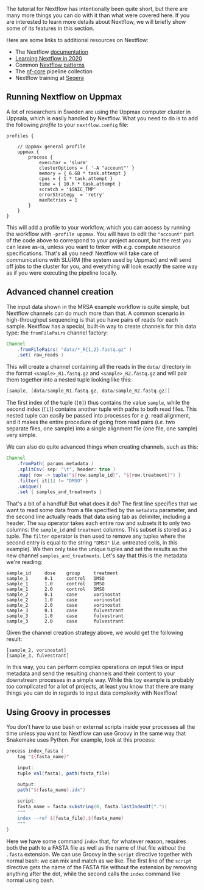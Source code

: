 The tutorial for Nextflow has intentionally been quite short, but there are many
more things you can do with it than what were covered here. If you are interested 
to learn more details about Nextflow, we will briefly show some of its features
in this section.

Here are some links to additional resources on Nextflow:

 * The Nextflow [documentation](https://www.nextflow.io/docs/latest/index.html)
 * [Learning Nextflow in 2020](https://www.nextflow.io/blog/2020/learning-nextflow-in-2020.html)
 * Common [Nextflow patterns](http://nextflow-io.github.io/patterns/index.html)
 * The [nf-core](https://nf-co.re/) pipeline collection
 * Nextflow training at [Seqera](https://seqera.io/training/)


## Running Nextflow on Uppmax

A lot of researchers in Sweden are using the Uppmax computer cluster in Uppsala,
which is easily handled by Nextflow. What you need to do is to add the following
*profile* to your `nextflow.config` file:

```
profiles {

    // Uppmax general profile
    uppmax {
        process {
            executor = 'slurm'
            clusterOptions = { '-A "account"' }
            memory = { 6.GB * task.attempt }
            cpus = { 1 * task.attempt }
            time = { 10.h * task.attempt }
            scratch = '$SNIC_TMP'
            errorStrategy  = 'retry'
            maxRetries = 1
        }
    }
}
```

This will add a profile to your workflow, which you can access by running the
workflow with `-profile uppmax`. You will have to edit the `"account"` part of
the code above to correspond to your project account, but the rest you can leave
as-is, unless you want to tinker with *e.g.* compute resource specifications. 
That's all you need! Nextflow will take care of communications with SLURM (the 
system used by Uppmax) and will send off jobs to the cluster for you, and 
everything will look exactly the same way as if you were executing the pipeline 
locally.

## Advanced channel creation

The input data shown in the MRSA example workflow is quite simple, but Nextflow
channels can do much more than that. A common scenario in high-throughput
sequencing is that you have pairs of reads for each sample. Nextflow has a
special, built-in way to create channels for this data type: the `fromFilePairs`
channel factory:

```groovy
Channel
    .fromFilePairs( "data/*_R{1,2}.fastq.gz" )
    .set( raw_reads )
```

This will create a channel containing all the reads in the `data/` directory in
the format `<sample>_R1.fastq.gz` and `<sample>_R2.fastq.gz` and will pair them
together into a nested tuple looking like this:

```groovy
[sample, [data/sample_R1.fastq.gz, data/sample_R2.fastq.gz]]
```

The first index of the tuple (`[0]`) thus contains the value `sample`, while the
second index (`[1]`) contains another tuple with paths to both read files. This
nested tuple can easily be passed into processes for *e.g.* read alignment, and
it makes the entire procedure of going from read pairs (*i.e.* two separate
files, one sample) into a single alignment file (one file, one sample) very
simple.

We can also do quite advanced things when creating channels, such as this:

```groovy
Channel
    .fromPath( params.metadata )
    .splitCsv( sep: "\t", header: true )
    .map{ row -> tuple("${row.sample_id}", "${row.treatment}") }
    .filter{ it[1] != "DMSO" }
    .unique()
    .set { samples_and_treatments }
```

That's a bit of a handful! But what does it do? The first line specifies that we
want to read some data from a file specified by the `metadata` parameter, and
the second line actually reads that data using tab as delimiter, including a
header. The `map` operator takes each entire row and subsets it to only two
columns: the `sample_id` and `treatment` columns. This subset is stored as a
tuple. The `filter` operator is then used to remove any tuples where the second
entry is equal to the string `"DMSO"` (*i.e.* untreated cells, in this example).
We then only take the unique tuples and set the results as the new channel
`samples_and_treatments`. Let's say that this is the metadata we're reading:

```no-highlight
sample_id     dose    group     treatment
sample_1      0.1     control   DMSO
sample_1      1.0     control   DMSO
sample_1      2.0     control   DMSO
sample_2      0.1     case      vorinostat
sample_2      1.0     case      vorinostat
sample_2      2.0     case      vorinostat 
sample_3      0.1     case      fulvestrant
sample_3      1.0     case      fulvestrant
sample_3      2.0     case      fulvestrant
```

Given the channel creation strategy above, we would get the following result:

```no-highlight
[sample_2, vorinostat]
[sample_3, fulvestrant]
```

In this way, you can perform complex operations on input files or input metadata
and send the resulting channels and their content to your downstream processes
in a simple way. While this toy example is probably too complicated for a lot of
projects, at least you know that there are many things you can do in regards to
input data complexity with Nextflow!

## Using Groovy in processes

You don't have to use bash or external scripts inside your processes all the
time unless you want to: Nextflow can use Groovy in the same way that Snakemake
uses Python. For example, look at this process:

```groovy
process index_fasta {
    tag "${fasta_name}"

    input:
    tuple val(fasta), path(fasta_file)

    output:
    path("${fasta_name}.idx")

    script:
    fasta_name = fasta.substring(0, fasta.lastIndexOf("."))
    """
    index --ref ${fasta_file},${fasta_name}
    """
}
```

Here we have some command `index` that, for whatever reason, requires both the
path to a FASTA file as well as the name of that file *without* the `.fasta`
extension. We can use Groovy in the `script` directive together with normal
bash: we can mix and match as we like. The first line of the `script` directive
gets the name of the FASTA file without the extension by removing anything after
the dot, while the second calls the `index` command like normal using bash.
